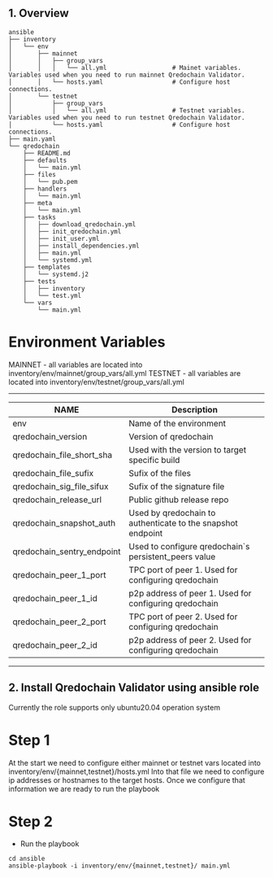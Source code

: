 ## 1. Overview

```
ansible
├── inventory
│   └── env
│       ├── mainnet
│       │   ├── group_vars
│       │   │   └── all.yml                  # Mainet variables. Variables used when you need to run mainnet Qredochain Validator.
│       │   └── hosts.yaml                   # Configure host connections. 
│       └── testnet
│           ├── group_vars
│           │   └── all.yml                  # Testnet variables. Variables used when you need to run testnet Qredochain Validator.
│           └── hosts.yaml                   # Configure host connections. 
├── main.yaml
└── qredochain
    ├── README.md
    ├── defaults
    │   └── main.yml
    ├── files
    │   └── pub.pem
    ├── handlers
    │   └── main.yml
    ├── meta
    │   └── main.yml
    ├── tasks
    │   ├── download_qredochain.yml
    │   ├── init_qredochain.yml
    │   ├── init_user.yml
    │   ├── install_dependencies.yml
    │   ├── main.yml
    │   └── systemd.yml
    ├── templates
    │   └── systemd.j2
    ├── tests
    │   ├── inventory
    │   └── test.yml
    └── vars
        └── main.yml
```

# Environment Variables

MAINNET  - all variables are located into inventory/env/mainnet/group_vars/all.yml
TESTNET  - all variables are located into inventory/env/testnet/group_vars/all.yml

--------------------------------------------------------------------------------------------
|           NAME            |     Description                                               |
|---------------------------|---------------------------------------------------------------|
| env                       |    Name of the environment                                    |
| qredochain_version        |    Version of qredochain                                      |
| qredochain_file_short_sha |    Used with the version to target specific build             |
| qredochain_file_sufix     |    Sufix of the files                                         |
| qredochain_sig_file_sifux |    Sufix of the signature file                                |
| qredochain_release_url    |    Public github release repo                                 |
| qredochain_snapshot_auth  |    Used by qredochain to authenticate to the snapshot endpoint|
| qredochain_sentry_endpoint|    Used to configure qredochain`s persistent_peers value      |
| qredochain_peer_1_port    |    TPC port of peer 1. Used for configuring qredochain        |
| qredochain_peer_1_id      |    p2p address of peer 1. Used for configuring qredochain     |
| qredochain_peer_2_port    |    TPC port of peer 2. Used for configuring qredochain        |
| qredochain_peer_2_id      |    p2p address of peer 2. Used for configuring qredochain     | 
--------------------------------------------------------------------------------------------

## 2. Install Qredochain Validator using ansible role

Currently the role supports only ubuntu20.04 operation system

# Step 1 

At the start we need to configure either mainnet or testnet vars located into inventory/env/{mainnet,testnet}/hosts.yml
Into that file we need to configure ip addresses or hostnames to the target hosts. Once we configure that information we are ready to run the playbook

# Step 2 

* Run the playbook

```
cd ansible
ansible-playbook -i inventory/env/{mainnet,testnet}/ main.yml
```
